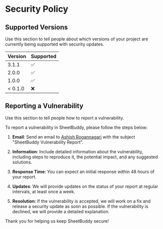 # Security Policy

## Supported Versions

Use this section to tell people about which versions of your project are currently being supported with security updates.

| Version  | Supported          |
| -------- | ------------------ |
| 3.1.1    | :white_check_mark: |
| 2.0.0    | :white_check_mark: |
| 1.0.0    | :white_check_mark: |
| < 0.1.0  | :x:                |

## Reporting a Vulnerability

Use this section to tell people how to report a vulnerability.

To report a vulnerability in SheetBuddy, please follow the steps below:

1. **Email**: Send an email to [Ashish Rogannagari](mailto:Ashishrogannagari98@gmail.com) with the subject "SheetBuddy Vulnerability Report".

2. **Information**: Include detailed information about the vulnerability, including steps to reproduce it, the potential impact, and any suggested solutions.

3. **Response Time**: You can expect an initial response within 48 hours of your report.

4. **Updates**: We will provide updates on the status of your report at regular intervals, at least once a week.

5. **Resolution**: If the vulnerability is accepted, we will work on a fix and release a security update as soon as possible. If the vulnerability is declined, we will provide a detailed explanation.

Thank you for helping us keep SheetBuddy secure!
